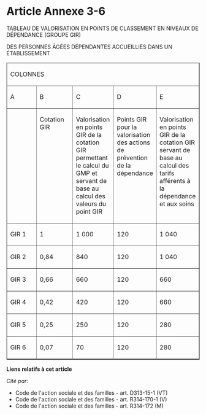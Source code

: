 # Article Annexe 3-6

TABLEAU DE VALORISATION EN POINTS DE CLASSEMENT EN NIVEAUX DE DÉPENDANCE (GROUPE GIR)

DES PERSONNES ÂGÉES DÉPENDANTES ACCUEILLIES DANS UN ÉTABLISSEMENT

<table align="center" border="1" cellpadding="0" cellspacing="1" width="720">
  <thead>
    <tr>
      <td colspan="5" width="455">

COLONNES

</td>
    </tr>
    <tr>
      <td width="91">

A

</td>
      <td width="91">

B

</td>
      <td width="91">

C

</td>
      <td width="91">

D

</td>
      <td width="91">

E

</td>
    </tr>
  </thead>
  <tbody>
    <tr>
      <td valign="top">

</td>
      <td valign="top">

Cotation GIR

</td>
      <td valign="top">

Valorisation en points GIR de la cotation GIR permettant le calcul du GMP et servant de base au calcul des valeurs du point
GIR

</td>
      <td valign="top">

Points GIR pour la valorisation des actions de prévention de la dépendance

</td>
      <td valign="top">

Valorisation en points GIR de la cotation GIR servant de base au calcul des tarifs afférents à la dépendance et aux soins

</td>
    </tr>
    <tr>
      <td valign="top">

GIR 1

</td>
      <td valign="top">

1

</td>
      <td valign="top">

1 000

</td>
      <td valign="top">

120

</td>
      <td valign="top">

1 040

</td>
    </tr>
    <tr>
      <td valign="top">

GIR 2

</td>
      <td valign="top">

0,84

</td>
      <td valign="top">

840

</td>
      <td valign="top">

120

</td>
      <td valign="top">

1 040

</td>
    </tr>
    <tr>
      <td valign="top">

GIR 3

</td>
      <td valign="top">

0,66

</td>
      <td valign="top">

660

</td>
      <td valign="top">

120

</td>
      <td valign="top">

660

</td>
    </tr>
    <tr>
      <td valign="top">

GIR 4

</td>
      <td valign="top">

0,42

</td>
      <td valign="top">

420

</td>
      <td valign="top">

120

</td>
      <td valign="top">

660

</td>
    </tr>
    <tr>
      <td valign="top">

GIR 5

</td>
      <td valign="top">

0,25

</td>
      <td valign="top">

250

</td>
      <td valign="top">

120

</td>
      <td valign="top">

280

</td>
    </tr>
    <tr>
      <td valign="top">

GIR 6

</td>
      <td valign="top">

0,07

</td>
      <td valign="top">

70

</td>
      <td valign="top">

120

</td>
      <td valign="top">

280

</td>
    </tr>
  </tbody>
</table>

**Liens relatifs à cet article**

_Cité par_:

  - Code de l'action sociale et des familles - art. D313-15-1 (VT)
  - Code de l'action sociale et des familles - art. R314-170-1 (V)
  - Code de l'action sociale et des familles - art. R314-172 (M)
